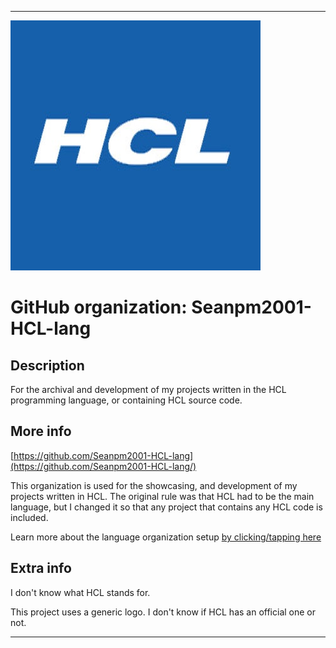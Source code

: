 
***

<!--
<details open><summary><p>Click/tap here to expand/collapse the full resolution (vector) logo for this project</p></summary>

![HCL_Logo.svg failed to load. The file may be missing or corrupt. Check the file path for errors first.](/AdditionalInfo/2/Seanpm2001-HCL-lang/HCL_logo.svg)

</details>

<details><summary><p>Click/tap here to expand/collapse the non-vector (raster) logo for this project</p></summary>
!-->

![HCL_Logo.jpeg failed to load. The file may be missing or corrupt. Check the file path for errors first.](/AdditionalInfo/2/Seanpm2001-HCL-lang/HCL_Logo.jpeg)

<!--
</details>
!-->

# GitHub organization: Seanpm2001-HCL-lang

## Description

For the archival and development of my projects written in the HCL programming language, or containing HCL source code.

## More info

[https://github.com/Seanpm2001-HCL-lang](https://github.com/Seanpm2001-HCL-lang/)

This organization is used for the showcasing, and development of my projects written in HCL. The original rule was that HCL had to be the main language, but I changed it so that any project that contains any HCL code is included.

Learn more about the language organization setup [by clicking/tapping here](/AdditionalInfo/LanguageOrgs/README.md)

## Extra info

I don't know what HCL stands for.

This project uses a generic logo. I don't know if HCL has an official one or not.

***
